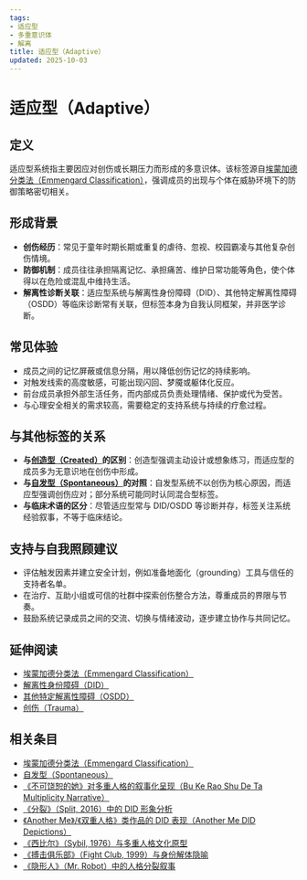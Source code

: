 ```yaml
---
tags:
- 适应型
- 多重意识体
- 解离
title: 适应型（Adaptive）
updated: 2025-10-03
---
```


# 适应型（Adaptive）

## 定义

适应型系统指主要因应对创伤或长期压力而形成的多意识体。该标签源自[埃蒙加德分类法（Emmengard Classification）](entries/Emmengard-Classification.md)，强调成员的出现与个体在威胁环境下的防御策略密切相关。

## 形成背景

- **创伤经历**：常见于童年时期长期或重复的虐待、忽视、校园霸凌与其他复杂创伤情境。
- **防御机制**：成员往往承担隔离记忆、承担痛苦、维护日常功能等角色，使个体得以在危险或混乱中维持生活。
- **解离性诊断关联**：适应型系统与解离性身份障碍（DID）、其他特定解离性障碍（OSDD）等临床诊断常有关联，但标签本身为自我认同框架，并非医学诊断。

## 常见体验

- 成员之间的记忆屏蔽或信息分隔，用以降低创伤记忆的持续影响。
- 对触发线索的高度敏感，可能出现闪回、梦魇或躯体化反应。
- 前台成员承担外部生活任务，而内部成员负责处理情绪、保护或代为受苦。
- 与心理安全相关的需求较高，需要稳定的支持系统与持续的疗愈过程。

## 与其他标签的关系

- **与[创造型（Created）](entries/Emmengard-Classification.md#创造型created)的区别**：创造型强调主动设计或想象练习，而适应型的成员多为无意识地在创伤中形成。
- **与[自发型（Spontaneous）](entries/Spontaneous.md)的对照**：自发型系统不以创伤为核心原因，而适应型强调创伤应对；部分系统可能同时认同混合型标签。
- **与临床术语的区分**：尽管适应型常与 DID/OSDD 等诊断并存，标签关注系统经验叙事，不等于临床结论。

## 支持与自我照顾建议

- 评估触发因素并建立安全计划，例如准备地面化（grounding）工具与信任的支持者名单。
- 在治疗、互助小组或可信的社群中探索创伤整合方法，尊重成员的界限与节奏。
- 鼓励系统记录成员之间的交流、切换与情绪波动，逐步建立协作与共同记忆。

## 延伸阅读

- [埃蒙加德分类法（Emmengard Classification）](entries/Emmengard-Classification.md)
- [解离性身份障碍（DID）](entries/DID.md)
- [其他特定解离性障碍（OSDD）](entries/OSDD.md)
- [创伤（Trauma）](entries/Trauma.md)

## 相关条目

- [埃蒙加德分类法（Emmengard Classification）](/entries/Emmengard-Classification.md)
- [自发型（Spontaneous）](/entries/Spontaneous.md)
- [《不可饶恕的她》对多重人格的叙事化呈现（Bu Ke Rao Shu De Ta Multiplicity Narrative）](/entries/Bu-Ke-Raoshu-De-Ta-Multiplicity-Narrative.md)
- [《分裂》（Split, 2016）中的 DID 形象分析](/entries/Split-2016-DID-Representation.md)
- [《Another Me》/《双重人格》类作品的 DID 表现（Another Me DID Depictions）](/entries/Another-Me-DID-Depictions.md)
- [《西比尔》（Sybil, 1976）与多重人格文化原型](/entries/Sybil-1976-Cultural-Prototype.md)
- [《搏击俱乐部》（Fight Club, 1999）与身份解体隐喻](/entries/Fight-Club-1999-Identity-Metaphor.md)
- [《隐形人》（Mr. Robot）中的人格分裂叙事](/entries/Mr-Robot-DID-Narrative.md)
